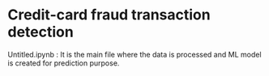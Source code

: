 # Credit-card fraud transaction detection

Untitled.ipynb : It is the main file where the data is processed and ML model is created for prediction purpose.
